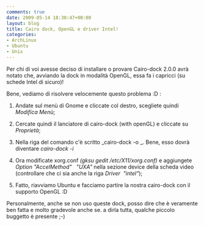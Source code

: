 ```yaml
---
comments: true
date: 2009-05-14 18:30:47+00:00
layout: blog
title: Cairo dock, OpenGL e driver Intel!
categories:
- ArchLinux
- Ubuntu
- Unix
---
```


Per chi di voi avesse deciso di installare o provare Cairo-dock 2.0.0 avrà notato che, avviando la dock in modalità OpenGL, essa fa i capricci (su schede Intel di sicuro)!

Bene, vediamo di risolvere velocemente questo problema :D :



	
  1. Andate sul menù di Gnome e cliccate col destro, scegliete quindi _Modifica Menù_;

	
  2. Cercate quindi il lanciatore di cairo-dock (with openGL) e cliccate su _Proprietà_;

	
  3. Nella riga del comando c'è scritto _cairo-dock -o _. Bene, esso dovrà diventare _cairo-dock -i_

	
  4. Ora modificate xorg.conf _(gksu gedit /etc/X11/xorg.conf)_ e aggiungete _Option "AccelMethod"   "UXA"_ nella sezione device della scheda video (controllare che ci sia anche la riga _Driver  "intel"_);

	
  5. Fatto, riavviamo Ubuntu e facciamo partire la nostra cairo-dock con il supporto OpenGL :D


Personalmente, anche se non uso queste dock, posso dire che è veramente ben fatta e molto gradevole anche se. a dirla tutta, qualche piccolo buggetto è presente ;-)
